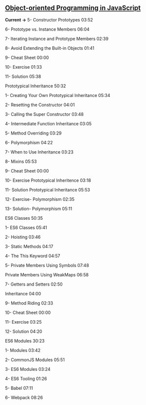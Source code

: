 ## [Object-oriented Programming in JavaScript](https://coursehunter.net/course/obektno-orientirovannoe-programmirovanie-v-javascript)

**Current ->** 5- Constructor Prototypes
03:52

6- Prototype vs. Instance Members
06:04

7- Iterating Instance and Prototype Members
02:39

8- Avoid Extending the Built-in Objects
01:41

9- Cheat Sheet
00:00

10- Exercise
01:33

11- Solution
05:38

Prototypical Inheritance
50:32

1- Creating Your Own Prototypical Inheritance
05:34

2- Resetting the Constructor
04:01

3- Calling the Super Constructor
03:48

4- Intermediate Function Inheritance
03:05

5- Method Overriding
03:29

6- Polymorphism
04:22

7- When to Use Inheritance
03:23

8- Mixins
05:53

9- Cheat Sheet
00:00

10- Exercise Prototypical Inheritence
03:18

11- Solution Prototypical Inheritance
05:53

12- Exercise- Polymorphism
02:35

13- Solution- Polymorphism
05:11

ES6 Classes
50:35

1- ES6 Classes
05:41

2- Hoisting
03:46

3- Static Methods
04:17

4- The This Keyword
04:57

5- Private Members Using Symbols
07:48

Private Members Using WeakMaps
06:58

7- Getters and Setters
02:50

Inheritance
04:00

9- Method Riding
02:33

10- Cheat Sheet
00:00

11- Exercise
03:25

12- Solution
04:20

ES6 Modules
30:23

1- Modules
03:42

2- CommonJS Modules
05:51

3- ES6 Modules
03:24

4- ES6 Tooling
01:26

5- Babel
07:11

6- Webpack
08:26

